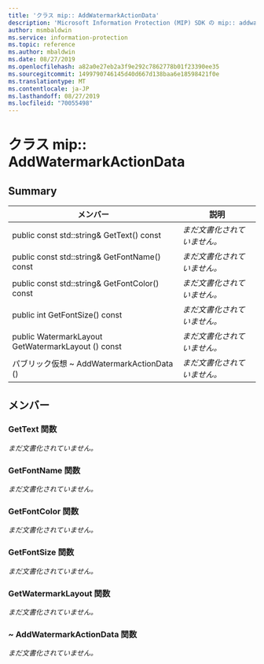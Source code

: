 ```yaml
---
title: 'クラス mip:: AddWatermarkActionData'
description: 'Microsoft Information Protection (MIP) SDK の mip:: addwatermarkactiondata クラスについて説明します。'
author: msmbaldwin
ms.service: information-protection
ms.topic: reference
ms.author: mbaldwin
ms.date: 08/27/2019
ms.openlocfilehash: a82a0e27eb2a3f9e292c7862778b01f23390ee35
ms.sourcegitcommit: 1499790746145d40d667d138baa6e18598421f0e
ms.translationtype: MT
ms.contentlocale: ja-JP
ms.lasthandoff: 08/27/2019
ms.locfileid: "70055498"
---
```

# <a name="class-mipaddwatermarkactiondata"></a>クラス mip:: AddWatermarkActionData 
  
## <a name="summary"></a>Summary
 メンバー                        | 説明                                
--------------------------------|---------------------------------------------
public const std::string& GetText() const  | _まだ文書化されていません。_
public const std::string& GetFontName() const  | _まだ文書化されていません。_
public const std::string& GetFontColor() const  | _まだ文書化されていません。_
public int GetFontSize() const  | _まだ文書化されていません。_
public WatermarkLayout GetWatermarkLayout () const  | _まだ文書化されていません。_
パブリック仮想 ~ AddWatermarkActionData ()  | _まだ文書化されていません。_
  
## <a name="members"></a>メンバー
  
### <a name="gettext-function"></a>GetText 関数
_まだ文書化されていません。_

  
### <a name="getfontname-function"></a>GetFontName 関数
_まだ文書化されていません。_

  
### <a name="getfontcolor-function"></a>GetFontColor 関数
_まだ文書化されていません。_

  
### <a name="getfontsize-function"></a>GetFontSize 関数
_まだ文書化されていません。_

  
### <a name="getwatermarklayout-function"></a>GetWatermarkLayout 関数
_まだ文書化されていません。_

  
### <a name="addwatermarkactiondata-function"></a>~ AddWatermarkActionData 関数
_まだ文書化されていません。_
